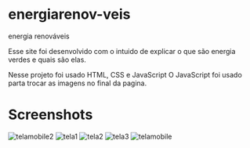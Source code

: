 # energiarenov-veis
energia renováveis

Esse site foi desenvolvido com o intuido de 
explicar o que são energia verdes e quais 
são elas.

Nesse projeto foi usado HTML, CSS e JavaScript
O JavaScript foi usado parta trocar as imagens no final da pagina.

<h1>Screenshots</h1>

![telamobile2](https://user-images.githubusercontent.com/102254915/192062477-a9aba3bf-fb5c-4288-8f15-cf53c5d00f31.jpg)
![tela1](https://user-images.githubusercontent.com/102254915/192062497-0b916364-722b-4f9a-a7a2-c371f1f18fb6.png)
![tela2](https://user-images.githubusercontent.com/102254915/192062499-ce550906-98e4-4d46-97f2-730fe49d7731.png)
![tela3](https://user-images.githubusercontent.com/102254915/192062502-a9dc7286-ede1-42e1-932d-81d91c8a8b9f.png)
![telamobile](https://user-images.githubusercontent.com/102254915/192062504-a6925510-3151-4893-a76e-311835fd96a5.jpg)
